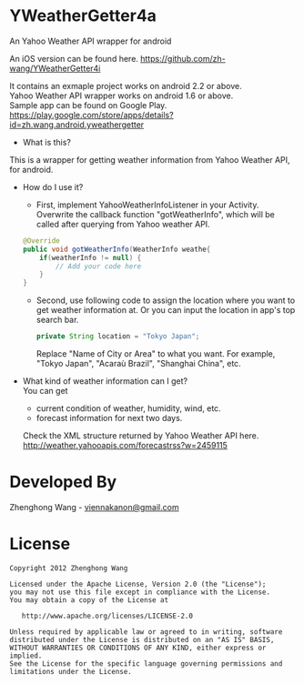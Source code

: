 YWeatherGetter4a
================

An Yahoo Weather API wrapper for android

An iOS version can be found here.
https://github.com/zh-wang/YWeatherGetter4i

It contains an exmaple project works on android 2.2 or above.   
Yahoo Weather API wrapper works on android 1.6 or above.	
Sample app can be found on Google Play. 	
https://play.google.com/store/apps/details?id=zh.wang.android.yweathergetter

+  What is this?	 

  This is a wrapper for getting weather information from Yahoo Weather API, for android.

+ How do I use it? 
	
   * First, implement YahooWeatherInfoListener in your Activity. Overwrite the callback function "gotWeatherInfo", which will be called after querying from Yahoo weather API.
	
	```java
	@Override
	public void gotWeatherInfo(WeatherInfo weathe{
		if(weatherInfo != null) {
			// Add your code here
		}
	}
	```

  * Second, use following code to assign the location where you want to get weather information at. Or you can input the location in app's top search bar.
	
	```java
	private String location = "Tokyo Japan";
	```

    Replace "Name of City or Area" to what you want. For example, "Tokyo Japan", "Acaraù Brazil", "Shanghai China", etc.


+ What kind of weather information can I get?	
  You can get 
  * current condition of weather, humidity, wind, etc.
  * forecast information for next two days.

  Check the XML structure returned by Yahoo Weather API here.
  http://weather.yahooapis.com/forecastrss?w=2459115
  

Developed By
================
Zhenghong Wang - <viennakanon@gmail.com>

License
================
    Copyright 2012 Zhenghong Wang

    Licensed under the Apache License, Version 2.0 (the "License");
    you may not use this file except in compliance with the License.
    You may obtain a copy of the License at

       http://www.apache.org/licenses/LICENSE-2.0

    Unless required by applicable law or agreed to in writing, software
    distributed under the License is distributed on an "AS IS" BASIS,
    WITHOUT WARRANTIES OR CONDITIONS OF ANY KIND, either express or implied.
    See the License for the specific language governing permissions and
    limitations under the License.
